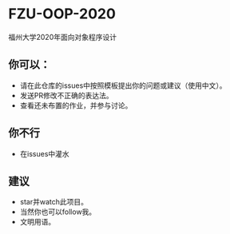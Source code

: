 # FZU-OOP-2020
福州大学2020年面向对象程序设计

## 你可以：
- 请在此仓库的issues中按照模板提出你的问题或建议（使用中文）。
- 发送PR修改不正确的表达法。
- 查看还未布置的作业，并参与讨论。

## 你不行
- 在issues中灌水

## 建议
- star并watch此项目。
- 当然你也可以follow我。
- 文明用语。